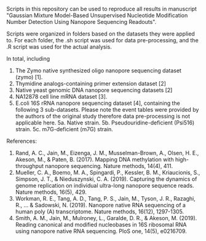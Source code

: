 Scripts in this repository can be used to reproduce all results in manuscript "Gaussian Mixture Model-Based Unsupervised Nucleotide Modification Number Detection Using Nanopore Sequencing Readouts".

Scripts were organized in folders based on the datasets they were applied to. For each folder, the .sh script was used for data pre-processing, and the .R script was used for the actual analysis.

In total, including
1. The Zymo native synthesized oligo nanopore sequencing dataset (zymo) [1].
2. Thymidine analogs-containing primer extension dataset [2]
3. Native yeast genomic DNA nanopore sequencing datasets [2]
4. NA12878 cell line mRNA dataset [3].
5. E.coli 16S rRNA nanopore sequencing dataset [4], containing the following 3 sub-datasets. Please note the event tables were provided by the authors of the original study therefore data pre-processing is not applicable here.
    5a. Native strain.
    5b. Pseudouridine-deficient (Psi516) strain.
    5c. m7G-deficient (m7G) strain.

References:
1. Rand, A. C., Jain, M., Eizenga, J. M., Musselman-Brown, A., Olsen, H. E., Akeson, M., & Paten, B. (2017). Mapping DNA methylation with high-throughput nanopore sequencing. Nature methods, 14(4), 411.
2. Mueller, C. A., Boemo, M. A., Spingardi, P., Kessler, B. M., Kriaucionis, S., Simpson, J. T., & Nieduszynski, C. A. (2019). Capturing the dynamics of genome replication on individual ultra-long nanopore sequence reads. Nature methods, 16(5), 429.
3. Workman, R. E., Tang, A. D., Tang, P. S., Jain, M., Tyson, J. R., Razaghi, R., ... & Sadowski, N. (2019). Nanopore native RNA sequencing of a human poly (A) transcriptome. Nature methods, 16(12), 1297-1305.
4. Smith, A. M., Jain, M., Mulroney, L., Garalde, D. R., & Akeson, M. (2019). Reading canonical and modified nucleobases in 16S ribosomal RNA using nanopore native RNA sequencing. PloS one, 14(5), e0216709.
